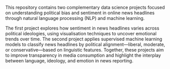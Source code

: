 This repository contains two complementary data science projects focused on understanding political bias and sentiment in online news headlines through natural language processing (NLP) and machine learning.

The first project explores how sentiment in news headlines varies across political ideologies, using visualisation techniques to uncover emotional trends over time.
The second project applies supervised machine learning models to classify news headlines by political alignment—liberal, moderate, or conservative—based on linguistic features.
Together, these projects aim to improve transparency in media consumption and highlight the interplay between language, ideology, and emotion in news reporting.
